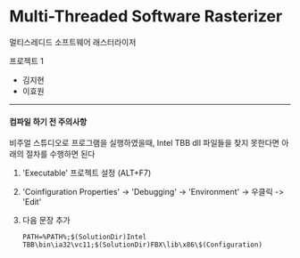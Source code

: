 Multi-Threaded Software Rasterizer
==================
멀티스레디드 소프트웨어 래스터라이저

프로젝트 1
- 김지현
- 이효원

----
#### 컴파일 하기 전 주의사항
비주얼 스튜디오로 프로그램을 실행하였을때, Intel TBB dll 파일들을 찾지 못한다면 아래의 절차를 수행하면 된다
 1. 'Executable' 프로젝트 설정 (ALT+F7)
 2. 'Coinfiguration Properties' -> 'Debugging' -> 'Environment' -> 우클릭 -> 'Edit'
 3. 다음 문장 추가
    
        PATH=%PATH%;$(SolutionDir)Intel TBB\bin\ia32\vc11;$(SolutionDir)FBX\lib\x86\$(Configuration)
